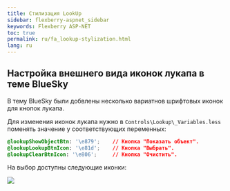 ```yaml
---
title: Стилизация LookUp
sidebar: flexberry-aspnet_sidebar
keywords: Flexberry ASP-NET
toc: true
permalink: ru/fa_lookup-stylization.html
lang: ru
---
```


## Настройка внешнего вида иконок лукапа в теме BlueSky

В тему BlueSky были добвлены несколько вариатнов шрифтовых иконок для кнопок лукапа.

Для изменения иконок лукапа нужно в `Controls\Lookup\_Variables.less` поменять значение у соответствующих переменных:

```css
@lookupShowObjectBtn: '\e879';    // Кнопка "Показать объект".
@lookupLookupBtnIcon: '\e81d';    // Кнопка "Выбрать".
@lookupClearBtnIcon: '\e806';     // Кнопка "Очистить".
```

На выбор доступны следующие иконки:

![](/images/pages/products/flexberry-aspnet/themes/lookup-icons.png)
